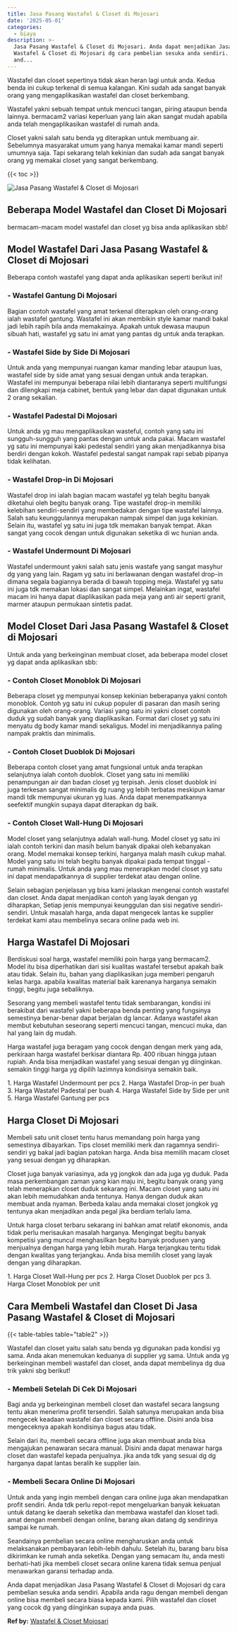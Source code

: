 ```yaml
---
title: Jasa Pasang Wastafel & Closet di Mojosari
date: '2025-05-01'
categories:
  - biaya
description: >-
  Jasa Pasang Wastafel & Closet di Mojosari. Anda dapat menjadikan Jasa Pasang
  Wastafel & Closet di Mojosari dg cara pembelian sesuka anda sendiri. Apabila
  and...
---
```


Wastafel dan closet sepertinya tidak akan heran lagi untuk anda. Kedua benda ini cukup terkenal di semua kalangan. Kini sudah ada sangat banyak orang yang mengaplikasikan wastafel dan closet berkembang.

Wastafel yakni sebuah tempat untuk mencuci tangan, piring ataupun benda lainnya. bermacam2 variasi keperluan yang lain akan sangat mudah apabila anda telah mengaplikasikan wastafel di rumah anda.

Closet yakni salah satu benda yg diterapkan untuk membuang air. Sebelumnya masyarakat umum yang hanya memakai kamar mandi seperti umumnya saja. Tapi sekarang telah kekinian dan sudah ada sangat banyak orang yg memakai closet yang sangat berkembang.

{{< toc >}}

![Jasa Pasang Wastafel & Closet di Mojosari](/images/wastafel-closet-murah66.png)

## Beberapa Model Wastafel dan Closet Di Mojosari

bermacam-macam model wastafel dan closet yg bisa anda aplikasikan sbb!

## Model Wastafel Dari Jasa Pasang Wastafel & Closet di Mojosari

Beberapa contoh wastafel yang dapat anda aplikasikan seperti berikut ini!

### \- Wastafel Gantung Di Mojosari

Bagian contoh wastafel yang amat terkenal diterapkan oleh orang-orang ialah wastafel gantung. Wastafel ini akan membikin style kamar mandi bakal jadi lebih rapih bila anda memakainya. Apakah untuk dewasa maupun sibuah hati, wastafel yg satu ini amat yang pantas dg untuk anda terapkan.

### \- Wastafel Side by Side Di Mojosari

Untuk anda yang mempunyai ruangan kamar manding lebar ataupun luas, wastafel side by side amat yang sesuai dengan untuk anda terapkan. Wastafel ini mempunyai beberapa nilai lebih diantaranya seperti multifungsi dan dilengkapi meja cabinet, bentuk yang lebar dan dapat digunakan untuk 2 orang sekalian.

### \- Wastafel Padestal Di Mojosari

Untuk anda yg mau mengaplikasikan wasteful, contoh yang satu ini sungguh-sungguh yang pantas dengan untuk anda pakai. Macam wastafel yg satu ini mempunyai kaki pedestal sendiri yang akan menjadikannya bisa berdiri dengan kokoh. Wastafel pedestal sangat nampak rapi sebab pipanya tidak kelihatan.

### \- Wastafel Drop-in Di Mojosari

Wastafel drop ini ialah bagian macam wastafel yg telah begitu banyak diketahui oleh begitu banyak orang. Tipe wastafel drop-in memiliki kelebihan sendiri-sendiri yang membedakan dengan tipe wastafel lainnya. Salah satu keunggulannya merupakan nampak simpel dan juga kekinian. Selain itu, wastafel yg satu ini juga tdk memakan banyak tempat. Akan sangat yang cocok dengan untuk digunakan seketika di wc hunian anda.

### \- Wastafel Undermount Di Mojosari

Wastafel undermount yakni salah satu jenis wastafe yang sangat masyhur dg yang yang lain. Ragam yg satu ini berlawanan dengan wastafel drop-in dimana segala bagiannya berada di bawah topping meja. Wastafel yg satu ini juga tdk memakan lokasi dan sangat simpel. Melainkan ingat, wastafel macam ini hanya dapat diaplikasikan pada meja yang anti air seperti granit, marmer ataupun permukaan sintetis padat.

## Model Closet Dari Jasa Pasang Wastafel & Closet di Mojosari

Untuk anda yang berkeinginan membuat closet, ada beberapa model closet yg dapat anda aplikasikan sbb:

### \- Contoh Closet Monoblok Di Mojosari

Beberapa closet yg mempunyai konsep kekinian beberapanya yakni contoh monoblok. Contoh yg satu ini cukup populer di pasaran dan masih sering digunakan oleh orang-orang. Variasi yang satu ini yakni closet contoh duduk yg sudah banyak yang diaplikasikan. Format dari closet yg satu ini menyatu dg body kamar mandi sekaligus. Model ini menjadikannya paling nampak praktis dan minimalis.

### \- Contoh Closet Duoblok Di Mojosari

Beberapa contoh closet yang amat fungsional untuk anda terapkan selanjutnya ialah contoh duoblok. Closet yang satu ini memiliki penampungan air dan badan closet yg terpisah. Jenis closet duoblok ini juga terkesan sangat minimalis dg ruang yg lebih terbatas meskipun kamar mandi tdk mempunyai ukuran yg luas. Anda dapat menempatkannya seefektif mungkin supaya dapat diterapkan dg baik.

### \- Contoh Closet Wall-Hung Di Mojosari

Model closet yang selanjutnya adalah wall-hung. Model closet yg satu ini ialah contoh terkini dan masih belum banyak dipakai oleh kebanyakan orang. Model memakai konsep terkini, harganya malah masih cukup mahal. Model yang satu ini telah begitu banyak dipakai pada tempat tinggal - rumah minimalis. Untuk anda yang mau menerapkan model closet yg satu ini dapat mendapatkannya di supplier terdekat atau dengan online.

Selain sebagian penjelasan yg bisa kami jelaskan mengenai contoh wastafel dan closet. Anda dapat menjadikan contoh yang layak dengan yg diharapkan, Setiap jenis mempunyai keunggulan dan sisi negative sendiri-sendiri. Untuk masalah harga, anda dapat mengecek lantas ke supplier terdekat kami atau membelinya secara online pada web ini.

## Harga Wastafel Di Mojosari

Berdiskusi soal harga, wastafel memiliki poin harga yang bermacam2. Model itu bisa diperhatikan dari sisi kualitas wastafel tersebut apakah baik atau tidak. Selain itu, bahan yang diaplikasikan juga memberi pengaruh kelas harga. apabila kwalitas material baik karenanya harganya semakin tinggi, begitu juga sebaliknya.

Sesorang yang membeli wastafel tentu tidak sembarangan, kondisi ini berakibat dari wastafel yakni beberapa benda penting yang fungsinya semestinya benar-benar dapat berjalan dg lancar. Adanya wastafel akan membut kebutuhan seseorang seperti mencuci tangan, mencuci muka, dan hal yang lain dg mudah.

Harga wastafel juga beragam yang cocok dengan dengan merk yang ada, perkiraan harga wastafel berkisar diantara Rp. 400 ribuan hingga jutaan rupiah. Anda bisa menjadikan wastafel yang sesuai dengan yg diinginkan. semakin tinggi harga yg dipilih lazimnya kondisinya semakin baik.

1\. Harga Wastafel Undermount per pcs 2. Harga Wastafel Drop-in per buah 3. Harga Wastafel Padestal per buah 4. Harga Wastafel Side by Side per unit 5. Harga Wastafel Gantung per pcs

## Harga Closet Di Mojosari

Membeli satu unit closet tentu harus memandang poin harga yang semestinya dibayarkan. Tips closet memiliki merk dan ragamnya sendiri-sendiri yg bakal jadi bagian patokan harga. Anda bisa memilih macam closet yang sesuai dengan yg diharapkan.

Closet juga banyak variasinya, ada yg jongkok dan ada juga yg duduk. Pada masa perkembangan zaman yang kian maju ini, begitu banyak orang yang telah menerapkan closet duduk sekarang ini. Macam closet yang satu ini akan lebih memudahkan anda tentunya. Hanya dengan duduk akan membuat anda nyaman. Berbeda kalau anda memakai closet jongkok yg tentunya akan menjadikan anda pegal jika berdiam terlalu lama.

Untuk harga closet terbaru sekarang ini bahkan amat relatif ekonomis, anda tidak perlu merisaukan masalah harganya. Mengingat begitu banyak kompetisi yang muncul menghasilkan begitu banyak produsen yang menjualnya dengan harga yang lebih murah. Harga terjangkau tentu tidak dengan kwalitas yang terjangkau. Anda bisa memilih closet yang layak dengan yang diharapkan.

1\. Harga Closet Wall-Hung per pcs 2. Harga Closet Duoblok per pcs 3. Harga Closet Monoblok per unit

## Cara Membeli Wastafel dan Closet Di Jasa Pasang Wastafel & Closet di Mojosari

{{< table-tables table="table2" >}}

Wastafel dan closet yaitu salah satu benda yg digunakan pada kondisi yg sama. Anda akan menemukan keduanya di supplier yg sama. Untuk anda yg berkeinginan membeli wastafel dan closet, anda dapat membelinya dg dua trik yakni sbg berikut!

### \- Membeli Setelah Di Cek Di Mojosari

Bagi anda yg berkeinginan membeli closet dan wastafel secara langsung tentu akan menerima profit tersendiri. Salah satunya merupakan anda bisa mengecek keadaan wastafel dan closet secara offline. Disini anda bisa mengeceknya apakah kondisinya bagus atau tidak.

Selain dari itu, membeli secara offline juga akan membuat anda bisa mengajukan penawaran secara manual. Disini anda dapat menawar harga closet dan wastafel kepada penjualnya. jika anda tdk yang sesuai dg dg harganya dapat lantas beralih ke supplier lain.

### \- Membeli Secara Online Di Mojosari

Untuk anda yang ingin membeli dengan cara online juga akan mendapatkan profit sendiri. Anda tdk perlu repot-repot mengeluarkan banyak kekuatan untuk datang ke daerah seketika dan membawa wastafel dan kloset tadi. amat dengan membeli dengan online, barang akan datang dg sendirinya sampai ke rumah.

Seandainya pembelian secara online mengharuskan anda untuk melaksanakan pembayaran lebih-lebih dahulu. Setelah itu, barang baru bisa dikirimkan ke rumah anda seketika. Dengan yang semacam itu, anda mesti berhati-hati jika membeli closet secara online karena tidak semua penjual menawarkan garansi terhadap anda.

Anda dapat menjadikan Jasa Pasang Wastafel & Closet di Mojosari dg cara pembelian sesuka anda sendiri. Apabila anda ragu dengan membeli dengan online bisa membeli secara biasa kepada kami. Pilih wastafel dan closet yang cocok dg yang diinginkan supaya anda puas.

**Ref by:** [Wastafel & Closet Mojosari](https://id.wikipedia.org/wiki/Wastafel)
